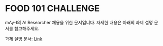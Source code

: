# FOOD 101 CHALLENGE
mAy-I의 AI Researcher 채용을 위한 문서입니다.
자세한 내용은 아래의 과제 설명 문서를 참고해주세요.

과제 설명 문서: [Link](https://www.notion.so/mayi/mAy-I-Researcher-Recruit-Assignment-d08e5fd71d26470aa138a747fbebfd75)
